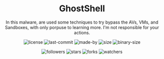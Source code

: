 <div align="center">
  <h1 align="center"> GhostShell </h1>
  <p align="center"> In this malware, are used some techniques to try bypass the AVs, VMs, and Sandboxes, with only porpuse to learning more. I'm not responsible for your actions. </p>


  <p align="center"> 
    <img alt="license" src="https://img.shields.io/github/license/ReddyyZ/GhostShell"/>
    <img alt="last-commit" src="https://img.shields.io/github/last-commit/ReddyyZ/GhostShell"/>
    <img alt="made-by" src="https://img.shields.io/badge/made%20by-ReddyyZ-red"/>
    <img alt="size" src="https://img.shields.io/github/repo-size/ReddyyZ/GhostShell"/>
    <img alt="binary-size" src="https://img.shields.io/badge/binary%20size-46%2C8%20KB-blue"/>
  </p>
  <p align="center">
    <img alt="followers" src="https://img.shields.io/github/followers/ReddyyZ?style=social"/>
    <img alt="stars" src="https://img.shields.io/github/stars/ReddyyZ/GhostShell?style=social"/>
    <img alt="forks" src="https://img.shields.io/github/forks/ReddyyZ/GhostShell?style=social"/>
    <img alt="watchers" src="https://img.shields.io/github/watchers/ReddyyZ/GhostShell?style=social"/>
  </p>
  
</div>
